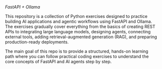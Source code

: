*FastAPI + Ollama*

This repository is a collection of Python exercises designed to practice building AI applications and agentic workflows using FastAPI and Ollama. The exercises gradually cover everything from the basics of creating REST APIs to integrating large language models, designing agents, connecting external tools, adding retrieval-augmented generation (RAG), and preparing production-ready deployments.

The main goal of this repo is to provide a structured, hands-on learning path where you can follow practical coding exercises to understand the core concepts of FastAPI and AI agents step by step.
